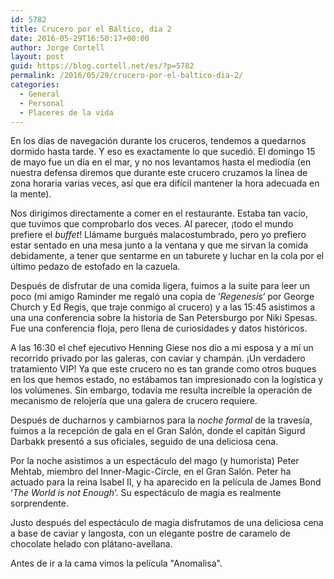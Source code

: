```yaml
---
id: 5782
title: Crucero por el Báltico, día 2
date: 2016-05-29T16:50:17+00:00
author: Jorge Cortell
layout: post
guid: https://blog.cortell.net/es/?p=5782
permalink: /2016/05/29/crucero-por-el-baltico-dia-2/
categories:
  - General
  - Personal
  - Placeres de la vida
---
```

En los días de navegación durante los cruceros, tendemos a quedarnos dormido hasta tarde. Y eso es exactamente lo que sucedió. El domingo 15 de mayo fue un día en el mar, y no nos levantamos hasta el mediodía (en nuestra defensa diremos que durante este crucero cruzamos la línea de zona horaria varias veces, así que era difícil mantener la hora adecuada en la mente).

Nos dirigimos directamente a comer en el restaurante. Estaba tan vacío, que tuvimos que comprobarlo dos veces. Al parecer, ¡todo el mundo prefiere el _buffet_! Llámame burgués malacostumbrado, pero yo prefiero estar sentado en una mesa junto a la ventana y que me sirvan la comida debidamente, a tener que sentarme en un taburete y luchar en la cola por el último pedazo de estofado en la cazuela.

Después de disfrutar de una comida ligera, fuimos a la suite para leer un poco (mi amigo Raminder me regaló una copia de ‘_Regenesis‘_ por George Church y Ed Regis, que traje conmigo al crucero) y a las 15:45 asistimos a una una conferencia sobre la historia de San Petersburgo por Niki Spesas. Fue una conferencia floja, pero llena de curiosidades y datos históricos.

A las 16:30 el chef ejecutivo Henning Giese nos dio a mi esposa y a mí un recorrido privado por las galeras, con caviar y champán. ¡Un verdadero tratamiento VIP! Ya que este crucero no es tan grande como otros buques en los que hemos estado, no estábamos tan impresionado con la logística y los volúmenes. Sin embargo, todavía me resulta increíble la operación de mecanismo de relojería que una galera de crucero requiere.

Después de ducharnos y cambiarnos para la _noche formal_ de la travesía, fuimos a la recepción de gala en el Gran Salón, donde el capitán Sigurd Darbakk presentó a sus oficiales, seguido de una deliciosa cena.

Por la noche asistimos a un espectáculo del mago (y humorista) Peter Mehtab, miembro del Inner-Magic-Circle, en el Gran Salón. Peter ha actuado para la reina Isabel II, y ha aparecido en la película de James Bond ‘_The World is not Enough_‘. Su espectáculo de magia es realmente sorprendente.

Justo después del espectáculo de magia disfrutamos de una deliciosa cena a base de caviar y langosta, con un elegante postre de caramelo de chocolate helado con plátano-avellana.

Antes de ir a la cama vimos la película "Anomalisa".